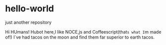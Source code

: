 # hello-world
just another repository

Hi HUmans!
Hubot here,I like NOCE,js and Coffeescript(that`s what I`m made of!)
I`ve had tacos on the moon and find them far superior to earth tacos.
